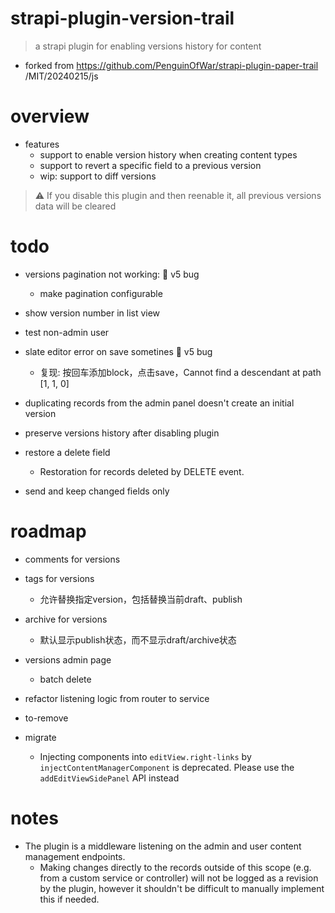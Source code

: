 # strapi-plugin-version-trail

> a strapi plugin for enabling versions history for content

- forked from https://github.com/PenguinOfWar/strapi-plugin-paper-trail /MIT/20240215/js
# overview
- features
  - support to enable version history when creating content types
  - support to revert a specific field to a previous version
  - wip: support to diff versions

> ⚠️ If you disable this plugin and then reenable it, all previous versions data will be cleared

# todo
- versions pagination not working: 🐛 v5 bug
  - make pagination configurable

- show version number in list view

- test non-admin user

- slate editor error on save sometines 🐛 v5 bug
  - 复现: 按回车添加block，点击save，Cannot find a descendant at path [1, 1, 0] 

- duplicating records from the admin panel doesn't create an initial version

- preserve versions history after disabling plugin

- restore a delete field
  - Restoration for records deleted by DELETE event.

- send and keep changed fields only
# roadmap
- comments for versions

- tags for versions
  - 允许替换指定version，包括替换当前draft、publish 

- archive for versions
  - 默认显示publish状态，而不显示draft/archive状态

- versions admin page
  - batch delete

- refactor listening logic from router to service

- to-remove

- migrate
  - Injecting components into `editView.right-links` by `injectContentManagerComponent` is deprecated. Please use the `addEditViewSidePanel` API instead
# notes
- The plugin is a middleware listening on the admin and user content management endpoints. 
  - Making changes directly to the records outside of this scope (e.g. from a custom service or controller) will not be logged as a revision by the plugin, however it shouldn't be difficult to manually implement this if needed.

